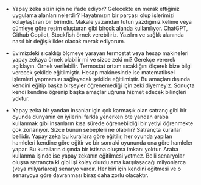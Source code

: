 - Yapay zeka sizin için ne ifade ediyor? Gelecekte en merak ettiğiniz uygulama alanları nelerdir?
  Hayatımızın bir parçası olup işlerimizi kolaylaştıran bir birimdir. Makale yazandan tutun yazdığınız kelime veya cümleye göre resim oluşturan gibi birçok alanda kullanılıyor. ChatGPT, Github Copilot, Stockfish örnek verebiliriz.
  Yazılım ve sağlık alanında nasıl bir değişiklikler olacak merak ediyorum.

- Evimizdeki sıcaklığı ölçmeye yarayan termostat veya hesap makineleri yapay zekaya örnek olabilir mi ve sizce zeki mi? Gerekçe vererek açıklayın.
  Örnek verilebilir. Termostat ortam sıcaklığını ölçerek bize bilgi verecek şekilde eğitilmiştir. Hesap makinesinde ise matematiksel işlemleri yapmamızı sağlayacak şekilde eğitilmiştir. Bu amaçları dışında kendini eğitip başka birşeyler öğrenemediği için zeki diyemeyiz. Sonuçta kendi kendine öğrenip başka amaçlar uğruna hizmet edecek bilinçleri yoktur.

- Yapay zeka bir yandan insanlar için çok karmaşık olan satranç gibi bir oyunda dünyanın en iyilerini farkla yenerken öte yandan araba kullanmak gibi insanların kısa sürede öğrenebildiği bir yetiyi öğrenmekte çok zorlanıyor. Sizce bunun sebepleri ne olabilir?
  Satrançta kurallar bellidir. Yapay zeka bu kurallara göre eğitilir, her oyunda yapılan hamleleri kendine göre eğitir ve bir sonraki oyununda ona göre hamleler yapar. Bu kuralların dışında bir istisna oluşma imkanı yoktur.
  Araba kullanma işinde ise yapay zekanın eğitilmesi yetmez. Belli senaryolar oluşsa satrançta ki gibi işi kolay olurdu ama karşılaşacağı milyonlarca (veya milyarlarca) senaryo vardır. Her biri için kendini eğitmesi ve o senaryoya göre davranması biraz daha zorlu olacaktır.
